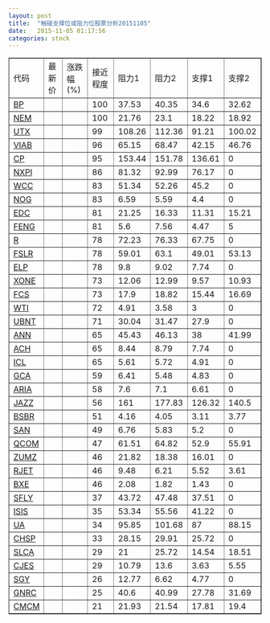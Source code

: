```yaml
---
layout: post
title:  "触碰支撑位或阻力位股票分析20151105"
date:   2015-11-05 01:17:56
categories: stock
---
```

<script type="text/javascript">
var stockList = []
stockList.push('gb_bp');
stockList.push('gb_nem');
stockList.push('gb_utx');
stockList.push('gb_viab');
stockList.push('gb_cp');
stockList.push('gb_nxpi');
stockList.push('gb_wcc');
stockList.push('gb_nog');
stockList.push('gb_edc');
stockList.push('gb_feng');
stockList.push('gb_r');
stockList.push('gb_fslr');
stockList.push('gb_elp');
stockList.push('gb_xone');
stockList.push('gb_fcs');
stockList.push('gb_wti');
stockList.push('gb_ubnt');
stockList.push('gb_ann');
stockList.push('gb_ach');
stockList.push('gb_icl');
stockList.push('gb_gca');
stockList.push('gb_aria');
stockList.push('gb_jazz');
stockList.push('gb_bsbr');
stockList.push('gb_san');
stockList.push('gb_qcom');
stockList.push('gb_zumz');
stockList.push('gb_rjet');
stockList.push('gb_bxe');
stockList.push('gb_sfly');
stockList.push('gb_isis');
stockList.push('gb_ua');
stockList.push('gb_chsp');
stockList.push('gb_slca');
stockList.push('gb_cjes');
stockList.push('gb_sgy');
stockList.push('gb_gnrc');
stockList.push('gb_cmcm');
</script>
<table border="1">
 <tr>
 <td>代码</td>
 <td>最新价</td>
 <td>涨跌幅(%)</td>
 <td>接近程度</td>
 <td>阻力1</td>
 <td>阻力2</td>
 <td>支撑1</td>
 <td>支撑2</td>
</tr>
  <tr id="bp" class="red">
  <td><a href="http://stock.finance.sina.com.cn/usstock/quotes/BP.html" target="_blank">BP</a></td><td></td><td></td><td>100</td><td>37.53</td><td>40.35</td><td>34.6</td><td>32.62</td></tr>
  <tr id="nem" class="green">
  <td><a href="http://stock.finance.sina.com.cn/usstock/quotes/NEM.html" target="_blank">NEM</a></td><td></td><td></td><td>100</td><td>21.76</td><td>23.1</td><td>18.22</td><td>18.92</td></tr>
  <tr id="utx" class="green">
  <td><a href="http://stock.finance.sina.com.cn/usstock/quotes/UTX.html" target="_blank">UTX</a></td><td></td><td></td><td>99</td><td>108.26</td><td>112.36</td><td>91.21</td><td>100.02</td></tr>
  <tr id="viab" class="green">
  <td><a href="http://stock.finance.sina.com.cn/usstock/quotes/VIAB.html" target="_blank">VIAB</a></td><td></td><td></td><td>96</td><td>65.15</td><td>68.47</td><td>42.15</td><td>46.76</td></tr>
  <tr id="cp" class="green">
  <td><a href="http://stock.finance.sina.com.cn/usstock/quotes/CP.html" target="_blank">CP</a></td><td></td><td></td><td>95</td><td>153.44</td><td>151.78</td><td>136.61</td><td>0</td></tr>
  <tr id="nxpi" class="green">
  <td><a href="http://stock.finance.sina.com.cn/usstock/quotes/NXPI.html" target="_blank">NXPI</a></td><td></td><td></td><td>86</td><td>81.32</td><td>92.99</td><td>76.17</td><td>0</td></tr>
  <tr id="wcc" class="red">
  <td><a href="http://stock.finance.sina.com.cn/usstock/quotes/WCC.html" target="_blank">WCC</a></td><td></td><td></td><td>83</td><td>51.34</td><td>52.26</td><td>45.2</td><td>0</td></tr>
  <tr id="nog" class="red">
  <td><a href="http://stock.finance.sina.com.cn/usstock/quotes/NOG.html" target="_blank">NOG</a></td><td></td><td></td><td>83</td><td>6.59</td><td>5.59</td><td>4.4</td><td>0</td></tr>
  <tr id="edc" class="green">
  <td><a href="http://stock.finance.sina.com.cn/usstock/quotes/EDC.html" target="_blank">EDC</a></td><td></td><td></td><td>81</td><td>21.25</td><td>16.33</td><td>11.31</td><td>15.21</td></tr>
  <tr id="feng" class="green">
  <td><a href="http://stock.finance.sina.com.cn/usstock/quotes/FENG.html" target="_blank">FENG</a></td><td></td><td></td><td>81</td><td>5.6</td><td>7.56</td><td>4.47</td><td>5</td></tr>
  <tr id="r" class="red">
  <td><a href="http://stock.finance.sina.com.cn/usstock/quotes/R.html" target="_blank">R</a></td><td></td><td></td><td>78</td><td>72.23</td><td>76.33</td><td>67.75</td><td>0</td></tr>
  <tr id="fslr" class="red">
  <td><a href="http://stock.finance.sina.com.cn/usstock/quotes/FSLR.html" target="_blank">FSLR</a></td><td></td><td></td><td>78</td><td>59.01</td><td>63.1</td><td>49.01</td><td>53.13</td></tr>
  <tr id="elp" class="red">
  <td><a href="http://stock.finance.sina.com.cn/usstock/quotes/ELP.html" target="_blank">ELP</a></td><td></td><td></td><td>78</td><td>9.8</td><td>9.02</td><td>7.74</td><td>0</td></tr>
  <tr id="xone" class="green">
  <td><a href="http://stock.finance.sina.com.cn/usstock/quotes/XONE.html" target="_blank">XONE</a></td><td></td><td></td><td>73</td><td>12.06</td><td>12.99</td><td>9.57</td><td>10.93</td></tr>
  <tr id="fcs" class="red">
  <td><a href="http://stock.finance.sina.com.cn/usstock/quotes/FCS.html" target="_blank">FCS</a></td><td></td><td></td><td>73</td><td>17.9</td><td>18.82</td><td>15.44</td><td>16.69</td></tr>
  <tr id="wti" class="red">
  <td><a href="http://stock.finance.sina.com.cn/usstock/quotes/WTI.html" target="_blank">WTI</a></td><td></td><td></td><td>72</td><td>4.91</td><td>3.58</td><td>3</td><td>0</td></tr>
  <tr id="ubnt" class="red">
  <td><a href="http://stock.finance.sina.com.cn/usstock/quotes/UBNT.html" target="_blank">UBNT</a></td><td></td><td></td><td>71</td><td>30.04</td><td>31.47</td><td>27.9</td><td>0</td></tr>
  <tr id="ann" class="red">
  <td><a href="http://stock.finance.sina.com.cn/usstock/quotes/ANN.html" target="_blank">ANN</a></td><td></td><td></td><td>65</td><td>45.43</td><td>46.13</td><td>38</td><td>41.99</td></tr>
  <tr id="ach" class="red">
  <td><a href="http://stock.finance.sina.com.cn/usstock/quotes/ACH.html" target="_blank">ACH</a></td><td></td><td></td><td>65</td><td>8.44</td><td>8.79</td><td>7.74</td><td>0</td></tr>
  <tr id="icl" class="red">
  <td><a href="http://stock.finance.sina.com.cn/usstock/quotes/ICL.html" target="_blank">ICL</a></td><td></td><td></td><td>65</td><td>5.61</td><td>5.72</td><td>4.91</td><td>0</td></tr>
  <tr id="gca" class="green">
  <td><a href="http://stock.finance.sina.com.cn/usstock/quotes/GCA.html" target="_blank">GCA</a></td><td></td><td></td><td>59</td><td>6.41</td><td>5.48</td><td>4.83</td><td>0</td></tr>
  <tr id="aria" class="red">
  <td><a href="http://stock.finance.sina.com.cn/usstock/quotes/ARIA.html" target="_blank">ARIA</a></td><td></td><td></td><td>58</td><td>7.6</td><td>7.1</td><td>6.61</td><td>0</td></tr>
  <tr id="jazz" class="green">
  <td><a href="http://stock.finance.sina.com.cn/usstock/quotes/JAZZ.html" target="_blank">JAZZ</a></td><td></td><td></td><td>56</td><td>161</td><td>177.83</td><td>126.32</td><td>140.5</td></tr>
  <tr id="bsbr" class="red">
  <td><a href="http://stock.finance.sina.com.cn/usstock/quotes/BSBR.html" target="_blank">BSBR</a></td><td></td><td></td><td>51</td><td>4.16</td><td>4.05</td><td>3.11</td><td>3.77</td></tr>
  <tr id="san" class="red">
  <td><a href="http://stock.finance.sina.com.cn/usstock/quotes/SAN.html" target="_blank">SAN</a></td><td></td><td></td><td>49</td><td>6.76</td><td>5.83</td><td>5.2</td><td>0</td></tr>
  <tr id="qcom" class="red">
  <td><a href="http://stock.finance.sina.com.cn/usstock/quotes/QCOM.html" target="_blank">QCOM</a></td><td></td><td></td><td>47</td><td>61.51</td><td>64.82</td><td>52.9</td><td>55.91</td></tr>
  <tr id="zumz" class="red">
  <td><a href="http://stock.finance.sina.com.cn/usstock/quotes/ZUMZ.html" target="_blank">ZUMZ</a></td><td></td><td></td><td>46</td><td>21.82</td><td>18.38</td><td>16.01</td><td>0</td></tr>
  <tr id="rjet" class="green">
  <td><a href="http://stock.finance.sina.com.cn/usstock/quotes/RJET.html" target="_blank">RJET</a></td><td></td><td></td><td>46</td><td>9.48</td><td>6.21</td><td>5.52</td><td>3.61</td></tr>
  <tr id="bxe" class="red">
  <td><a href="http://stock.finance.sina.com.cn/usstock/quotes/BXE.html" target="_blank">BXE</a></td><td></td><td></td><td>46</td><td>2.08</td><td>1.82</td><td>1.43</td><td>0</td></tr>
  <tr id="sfly" class="green">
  <td><a href="http://stock.finance.sina.com.cn/usstock/quotes/SFLY.html" target="_blank">SFLY</a></td><td></td><td></td><td>37</td><td>43.72</td><td>47.48</td><td>37.51</td><td>0</td></tr>
  <tr id="isis" class="red">
  <td><a href="http://stock.finance.sina.com.cn/usstock/quotes/ISIS.html" target="_blank">ISIS</a></td><td></td><td></td><td>35</td><td>53.34</td><td>55.56</td><td>41.22</td><td>0</td></tr>
  <tr id="ua" class="green">
  <td><a href="http://stock.finance.sina.com.cn/usstock/quotes/UA.html" target="_blank">UA</a></td><td></td><td></td><td>34</td><td>95.85</td><td>101.68</td><td>87</td><td>88.15</td></tr>
  <tr id="chsp" class="red">
  <td><a href="http://stock.finance.sina.com.cn/usstock/quotes/CHSP.html" target="_blank">CHSP</a></td><td></td><td></td><td>33</td><td>28.15</td><td>29.91</td><td>25.72</td><td>0</td></tr>
  <tr id="slca" class="red">
  <td><a href="http://stock.finance.sina.com.cn/usstock/quotes/SLCA.html" target="_blank">SLCA</a></td><td></td><td></td><td>29</td><td>21</td><td>25.72</td><td>14.54</td><td>18.51</td></tr>
  <tr id="cjes" class="green">
  <td><a href="http://stock.finance.sina.com.cn/usstock/quotes/CJES.html" target="_blank">CJES</a></td><td></td><td></td><td>29</td><td>10.79</td><td>13.6</td><td>3.63</td><td>5.55</td></tr>
  <tr id="sgy" class="red">
  <td><a href="http://stock.finance.sina.com.cn/usstock/quotes/SGY.html" target="_blank">SGY</a></td><td></td><td></td><td>26</td><td>12.77</td><td>6.62</td><td>4.77</td><td>0</td></tr>
  <tr id="gnrc" class="green">
  <td><a href="http://stock.finance.sina.com.cn/usstock/quotes/GNRC.html" target="_blank">GNRC</a></td><td></td><td></td><td>25</td><td>40.6</td><td>40.99</td><td>27.78</td><td>31.69</td></tr>
  <tr id="cmcm" class="red">
  <td><a href="http://stock.finance.sina.com.cn/usstock/quotes/CMCM.html" target="_blank">CMCM</a></td><td></td><td></td><td>21</td><td>21.93</td><td>21.54</td><td>17.81</td><td>19.4</td></tr>
</table>
